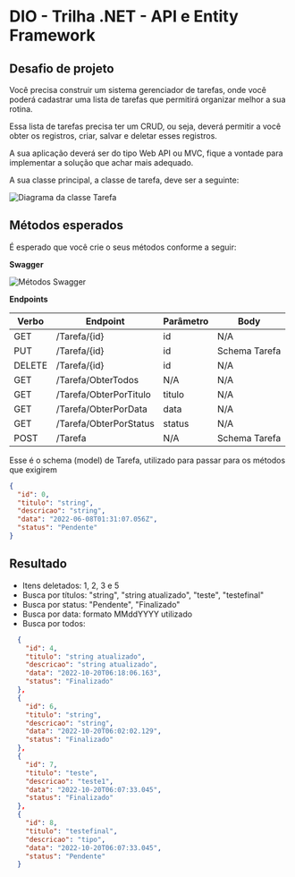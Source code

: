 # DIO - Trilha .NET - API e Entity Framework

## Desafio de projeto
Você precisa construir um sistema gerenciador de tarefas, onde você poderá cadastrar uma lista de tarefas que permitirá organizar melhor a sua rotina.

Essa lista de tarefas precisa ter um CRUD, ou seja, deverá permitir a você obter os registros, criar, salvar e deletar esses registros.

A sua aplicação deverá ser do tipo Web API ou MVC, fique a vontade para implementar a solução que achar mais adequado.

A sua classe principal, a classe de tarefa, deve ser a seguinte:

![Diagrama da classe Tarefa](diagrama.png)

## Métodos esperados
É esperado que você crie o seus métodos conforme a seguir:

**Swagger**

![Métodos Swagger](swagger.png)

**Endpoints**


| Verbo  | Endpoint                | Parâmetro | Body          |
|--------|-------------------------|-----------|---------------|
| GET    | /Tarefa/{id}            | id        | N/A           |
| PUT    | /Tarefa/{id}            | id        | Schema Tarefa |
| DELETE | /Tarefa/{id}            | id        | N/A           |
| GET    | /Tarefa/ObterTodos      | N/A       | N/A           |
| GET    | /Tarefa/ObterPorTitulo  | titulo    | N/A           |
| GET    | /Tarefa/ObterPorData    | data      | N/A           |
| GET    | /Tarefa/ObterPorStatus  | status    | N/A           |
| POST   | /Tarefa                 | N/A       | Schema Tarefa |

Esse é o schema (model) de Tarefa, utilizado para passar para os métodos que exigirem

```json
{
  "id": 0,
  "titulo": "string",
  "descricao": "string",
  "data": "2022-06-08T01:31:07.056Z",
  "status": "Pendente"
}
```

## Resultado

* Itens deletados: 1, 2, 3 e 5
* Busca por títulos: "string", "string atualizado", "teste", "testefinal"
* Busca por status: "Pendente", "Finalizado"
* Busca por data: formato MMddYYYY utilizado
* Busca por todos:

```json
  {
    "id": 4,
    "titulo": "string atualizado",
    "descricao": "string atualizado",
    "data": "2022-10-20T06:18:06.163",
    "status": "Finalizado"
  },
  {
    "id": 6,
    "titulo": "string",
    "descricao": "string",
    "data": "2022-10-20T06:02:02.129",
    "status": "Finalizado"
  },
  {
    "id": 7,
    "titulo": "teste",
    "descricao": "teste1",
    "data": "2022-10-20T06:07:33.045",
    "status": "Finalizado"
  },
  {
    "id": 8,
    "titulo": "testefinal",
    "descricao": "tipo",
    "data": "2022-10-20T06:07:33.045",
    "status": "Pendente"
  }
```

